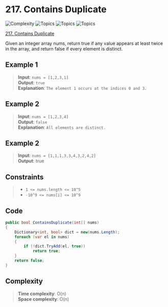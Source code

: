 # 217. Contains Duplicate

![Complexity](https://img.shields.io/badge/easy-green)
![Topics](https://img.shields.io/badge/array-blue)
![Topics](https://img.shields.io/badge/hash_table-blue)
![Topics](https://img.shields.io/badge/sorting-blue)

[217. Contains Duplicate](https://leetcode.com/problems/contains-duplicate/)

Given an integer array nums, return true if any value appears at least twice in the array, and return false if every element is distinct.

## Example 1
> **Input**: `nums = [1,2,3,1]`  
> **Output**: `true`  
> **Explanation**: `The element 1 occurs at the indices 0 and 3.`

## Example 2
> **Input**: `nums = [1,2,3,4]`  
> **Output**: `false`  
> **Explanation**: `All elements are distinct.`  
> 
## Example 2
> **Input**: `nums = [1,1,1,3,3,4,3,2,4,2]`  
> **Output**: true

## Constraints
> - `1 <= nums.length <= 10^5`  
> - `-10^9 <= nums[i] <= 10^9`

## Code
```csharp
public bool ContainsDuplicate(int[] nums)
{
    Dictionary<int, bool> dict = new(nums.Length);
    foreach (var el in nums)
    {
        if (!dict.TryAdd(el, true))
            return true;
    }
    return false;
}
```

## Complexity
> **Time complexity**: O(n)  
> **Space complexity**: O(n)